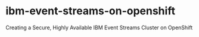 # ibm-event-streams-on-openshift
Creating a Secure, Highly Available IBM Event Streams Cluster on OpenShift
